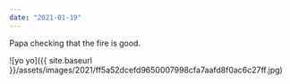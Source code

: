 ```yaml
---
date: "2021-01-19"
---
```


Papa checking that the fire is good.

![yo yo]({{ site.baseurl }}/assets/images/2021/ff5a52dcefd9650007998cfa7aafd8f0ac6c27ff.jpg)
